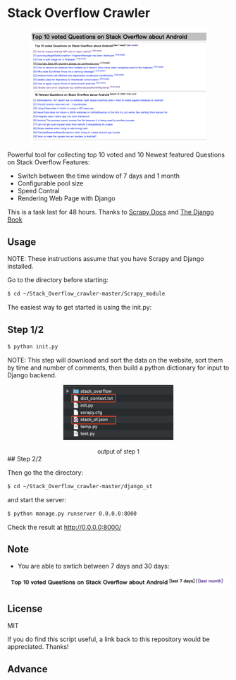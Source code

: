 # Stack Overflow Crawler

<p align="center">
  <a href="https://stackoverflow.com/questions/tagged/android?tab=newest&page=50&pagesize=50">
    <img src='/imgs/Pasted Graphic 9.png' width="400"/>
  </a>
</p>




Powerful tool for collecting top 10 voted and 10 Newest featured Questions on Stack Overflow
Features:

 * Switch between the time window of 7 days and 1 month
 * Configurable pool size
 * Speed Contral
 * Rendering Web Page with Django

This is a task last for 48 hours.
Thanks to [Scrapy Docs](https://docs.scrapy.org/en/latest/) and [The Django Book](http://djangobook.py3k.cn/2.0/)

## Usage
NOTE: These instructions assume that you have Scrapy and Django installed.

Go to the directory before starting:

```sh
$ cd ~/Stack_Overflow_crawler-master/Scrapy_module
```
The easiest way to get started is using the init.py:

## Step 1/2

```sh
$ python init.py
```
NOTE: This step will download and sort the data on the website, sort them by time and number of comments, then build a python dictionary for input to Django backend.



<p align="center">
  <a href="https://stackoverflow.com/questions/tagged/android?tab=newest&page=50&pagesize=50">
    <img src='/imgs/result1.png' width="250"/>
  </a>
</p>

<center><font size=2>output of step 1</font></center>
## Step 2/2

Then go the the directory:
```sh
$ cd ~/Stack_Overflow_crawler-master/django_st
```
and start the server:

```sh
$ python manage.py runserver 0.0.0.0:8000
```
Check the result at http://0.0.0.0:8000/

## Note

* You are able to swtich between 7 days and 30 days:

<p align="center">
  <a href="https://stackoverflow.com/questions/tagged/android?tab=newest&page=50&pagesize=50">
    <img src='/imgs/Pasted Graphic 11.png' width="800"/>
  </a>
</p>


## License

MIT

If you do find this script useful, a link back to this repository would be appreciated. Thanks!


## Advance




